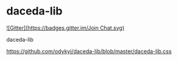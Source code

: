 daceda-lib
==========
[![Gitter](https://badges.gitter.im/Join Chat.svg)](https://gitter.im/san4osq/daceda-lib?utm_source=badge&utm_medium=badge&utm_campaign=pr-badge&utm_content=badge)

daceda-lib

https://github.com/odykyi/daceda-lib/blob/master/daceda-lib.css
